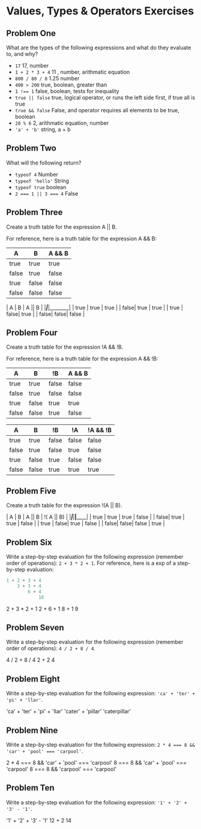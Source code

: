 # Values, Types & Operators Exercises

## Problem One

What are the types of the following expressions and what do they evaluate to, and why?

* `17` 
17, number
* `1 + 2 * 3 + 4`
11 , number, arithmatic equation
* `800 / 80 / 8`
1.25 number
* `400 > 200`
 true, boolean, greater than
* `1 !== 1`
false, boolean, tests for inequality 
* `true || false`
true, logical operator, or runs the left side first, if true all is true
* `true && false`
False, and operator requires all elements to be true, boolean
* `20 % 6`
2, arithmatic equation, number
* `'a' + 'b'`
string, a + b

## Problem Two

What will the following return?

* `typeof 4`
Number
*  `typeof 'hello'`
String
*  `typeof true`
boolean
* `2 === 1 || 3 === 4`
False

## Problem Three

Create a truth table for the expression A || B.

For reference, here is a truth table for the expression A && B:



|   A   |   B   | A && B | 
|-------|-------|--------|
| true  | true  | true  |
| false | true  | false |
| true  | false | false |
| false | false | false | 

|   A   |   B   | A || B |
|_______|_______|________|
|  true |  true |  true  |
|  false|  true |  true  |
|  true |  false|  true  |
|  false|  false|  false |




## Problem Four

Create a truth table for the expression !A && !B.

For reference, here is a truth table for the expression A && !B:



|   A   |   B   |   !B   | A && B | 
|-------|-------|--------|--------|
| true  | true  | false  | false |
| false | true  | false  | false |
| true  | false | true   | true  |
| false | false |  true  | false | 

|   A   |   B   |   !B   |   !A   | !A && !B |
|-------|-------|--------|--------|----------|
| true  | true  | false  | false  | false |
| false | true  | false  | true   | false |
| true  | false | true   | false  | false |
| false | false |  true  | true   | true  |


## Problem Five

Create a truth table for the expression !(A || B).

|   A   |   B   | A || B | !( A || B) |
|_______|_______|________|____________|
|  true |  true |  true  |  false  |
|  false|  true |  true  |  false  |
|  true |  false|  true  |  false  |
|  false|  false|  false |  true   |


## Problem Six

Write a step-by-step evaluation for the following expression (remember order of operations): `2 + 3 * 2 + 1`.
  For reference, here is a exp of a step-by-step evaluation: 
  ```js
  1 + 2 + 3 + 4  
      3 + 3 + 4
          6 + 4
              10
  ```
  
  2 + 3 * 2 + 1
      2 + 6 + 1
          8 + 1
              9
 ## Problem Seven
 
 Write a step-by-step evaluation for the following expression (remember order of operations): `4 / 2 + 8 / 4`.

 4 / 2 + 8 / 4
         2 + 2
             4
 
 ## Problem Eight
 
 Write a step-by-step evaluation for the following expression: `'ca' + 'ter' + 'pi' + 'llar'`.

'ca' + 'ter' + 'pi' + 'llar'
          'cater' + 'pillar'
               'caterpillar'
 
 ## Problem Nine
 
 Write a step-by-step evaluation for the following expression: `2 * 4 === 8 && 'car' + 'pool' === 'carpool'`.

 2 * 4 === 8 && 'car' + 'pool' === 'carpool'
     8 === 8 && 'car' + 'pool' === 'carpool'
          8 === 8 && 'carpool' === 'carpool' 

 ## Problem Ten
 
  Write a step-by-step evaluation for the following expression: `'1' + '2' + '3' - '1'`.

'1' + '2' + '3' - '1'
            12  +  2
                  14
  
